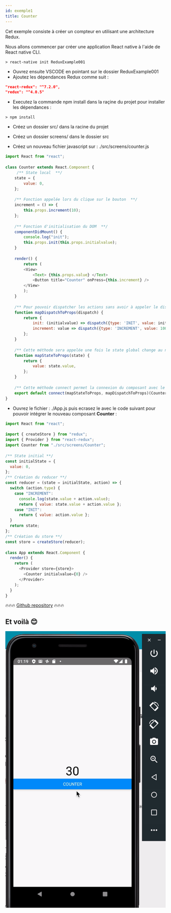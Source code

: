 ```yaml
---
id: exemple1
title: Counter
---
```


Cet exemple consiste à créer un compteur en utilisant une architecture Redux.

Nous allons commencer par créer une application React native à l'aide de React native CLI.

```console
> react-native init ReduxExample001
```

- Ouvrez ensuite VSCODE en pointant sur le dossier ReduxExample001
- Ajoutez les dépendances Redux comme suit :

```json
"react-redux": "^7.2.0",
"redux": "^4.0.5"
```

- Executez la commande npm install dans la raçine du projet pour installer les dépendances :

```console
> npm install
```

- Créez un dossier src/ dans la racine du projet

- Créez un dossier screens/ dans le dossier src

- Créez un nouveau fichier javascript sur : ./src/screens/counter.js

```javascript
import React from "react";

class Counter extends React.Component {
     /** State local  **/
    state = {
        value: 0,
    };

    /** Fonction appelée lors du clique sur le bouton  **/
    increment = () => {
        this.props.increment(10);
    };

    /** Fonction d'initialisation du DOM  **/
    componentDidMount() {
        console.log("init");
        this.props.init(this.props.initialvalue);
    }

    render() {
        return (
        <View>
            <Text> {this.props.value} </Text>
            <Button title="Counter" onPress={this.increment} />
        </View>
        );
    }

    /** Pour pouvoir dispatcher les actions sans avoir à appeler le dispatch d'une façon directe. Mais passer par d'autres fonctions. **/
    function mapDispatchToProps(dispatch) {
        return {
            init: (initialvalue) => dispatch({type: 'INIT', value: initialvalue}),
            increment: value => dispatch({type: 'INCREMENT', value: 100}),
        };
    }

    /** Cette méthode sera appelée une fois le state global change au niveau du store. La vue connectée va être informée du changement.  **/
    function mapStateToProps(state) {
        return {
            value: state.value,
        };
    }

    /** Cette méthode connect permet la connexion du composant avec le store Redux.  **/
    export default connect(mapStateToProps, mapDispatchToProps)(Counter);
}
```

- Ouvrez le fichier : ./App.js puis ecrasez le avec le code suivant pour pouvoir intégrer le nouveau composant **Counter** :

```javascript
import React from "react";

import { createStore } from "redux";
import { Provider } from "react-redux";
import Counter from "./src/screens/Counter";

/** State initial **/
const initialState = {
  value: 0,
};
/** Création du reducer **/
const reducer = (state = initialState, action) => {
  switch (action.type) {
    case "INCREMENT":
      console.log(state.value + action.value);
      return { value: state.value + action.value };
    case "INIT":
      return { value: action.value };
  }
  return state;
};
/** Création du store **/
const store = createStore(reducer);

class App extends React.Component {
  render() {
    return (
      <Provider store={store}>
        <Counter initialvalue={0} />
      </Provider>
    );
  }
}
```

🔥🔥🔥 [Github repository](https://github.com/AmineZAMANI/ReduxCounterRN) 🔥🔥🔥 

## Et voilà 😊

![demo](assets/counter.gif)